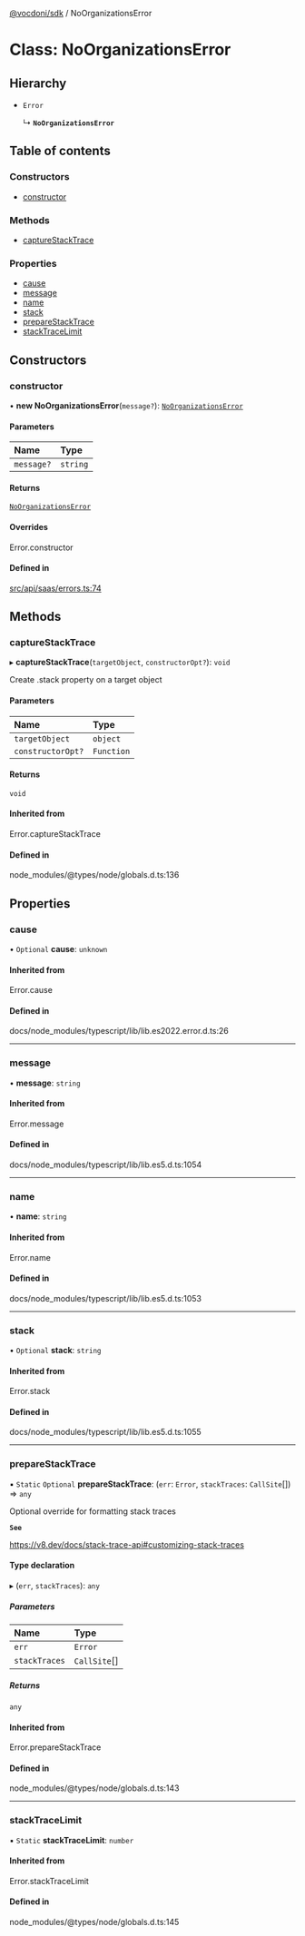 [@vocdoni/sdk](/sdk) / NoOrganizationsError

# Class: NoOrganizationsError

## Hierarchy

- `Error`

  ↳ **`NoOrganizationsError`**

## Table of contents

### Constructors

- [constructor](NoOrganizationsError#constructor)

### Methods

- [captureStackTrace](NoOrganizationsError#capturestacktrace)

### Properties

- [cause](NoOrganizationsError#cause)
- [message](NoOrganizationsError#message)
- [name](NoOrganizationsError#name)
- [stack](NoOrganizationsError#stack)
- [prepareStackTrace](NoOrganizationsError#preparestacktrace)
- [stackTraceLimit](NoOrganizationsError#stacktracelimit)

## Constructors

### constructor

• **new NoOrganizationsError**(`message?`): [`NoOrganizationsError`](NoOrganizationsError)

#### Parameters

| Name | Type |
| :------ | :------ |
| `message?` | `string` |

#### Returns

[`NoOrganizationsError`](NoOrganizationsError)

#### Overrides

Error.constructor

#### Defined in

[src/api/saas/errors.ts:74](https://github.com/vocdoni/vocdoni-sdk/blob/179c92b4cecfec787d968dc02b519f64ee15c5d3/src/api/saas/errors.ts#L74)

## Methods

### captureStackTrace

▸ **captureStackTrace**(`targetObject`, `constructorOpt?`): `void`

Create .stack property on a target object

#### Parameters

| Name | Type |
| :------ | :------ |
| `targetObject` | `object` |
| `constructorOpt?` | `Function` |

#### Returns

`void`

#### Inherited from

Error.captureStackTrace

#### Defined in

node_modules/@types/node/globals.d.ts:136

## Properties

### cause

• `Optional` **cause**: `unknown`

#### Inherited from

Error.cause

#### Defined in

docs/node_modules/typescript/lib/lib.es2022.error.d.ts:26

___

### message

• **message**: `string`

#### Inherited from

Error.message

#### Defined in

docs/node_modules/typescript/lib/lib.es5.d.ts:1054

___

### name

• **name**: `string`

#### Inherited from

Error.name

#### Defined in

docs/node_modules/typescript/lib/lib.es5.d.ts:1053

___

### stack

• `Optional` **stack**: `string`

#### Inherited from

Error.stack

#### Defined in

docs/node_modules/typescript/lib/lib.es5.d.ts:1055

___

### prepareStackTrace

▪ `Static` `Optional` **prepareStackTrace**: (`err`: `Error`, `stackTraces`: `CallSite`[]) => `any`

Optional override for formatting stack traces

**`See`**

https://v8.dev/docs/stack-trace-api#customizing-stack-traces

#### Type declaration

▸ (`err`, `stackTraces`): `any`

##### Parameters

| Name | Type |
| :------ | :------ |
| `err` | `Error` |
| `stackTraces` | `CallSite`[] |

##### Returns

`any`

#### Inherited from

Error.prepareStackTrace

#### Defined in

node_modules/@types/node/globals.d.ts:143

___

### stackTraceLimit

▪ `Static` **stackTraceLimit**: `number`

#### Inherited from

Error.stackTraceLimit

#### Defined in

node_modules/@types/node/globals.d.ts:145

